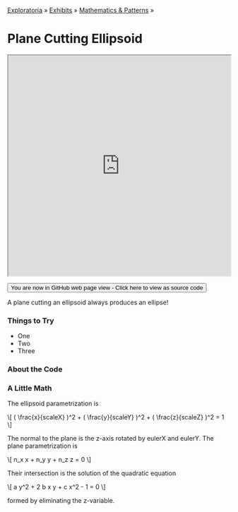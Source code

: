 [Exploratoria]( http://exploratoria.github.io ) &raquo; [Exhibits]( http://exploratoria.github.io/exhibits/ ) &raquo;
[Mathematics & Patterns]( http://exploratoria.github.io/exhibits/mathematics/ ) &raquo;

# Plane Cutting Ellipsoid

<iframe src=http://exploratoria.github.io/lib/code-edit-view/code-edit-view.html#http://exploratoria.github.io/exhibits/mathematics/plane-cutting-ellipsoid/plane-cutting-ellipsoid.html width=100% height=500px></iframe>

<span style="display: none">_View as a web page to see the content of this iframe_</span>

<span style="display: none"> [You are now in GitHub source code view - Click here to view as a web page]( http://exploratoria.github.io/exhibits/mathematics/plane-cutting-ellipsoid/index.html 'View file as a web page' ) </span>
<input type=button value="You are now in GitHub web page view - Click here to view as source code" onclick="window.location.href='https://github.com/exploratoria/exploratoria.github.io/tree/master/exhibits/mathematics/plane-cutting-ellipsoid/'" />

A plane cutting an ellipsoid always produces an ellipse!

### Things to Try

* One
* Two
* Three
 
### About the Code


### A Little Math

The ellipsoid parametrization is
	
\\[ ( \frac{x}{scaleX} )^2 + ( \frac{y}{scaleY} )^2 + ( \frac{z}{scaleZ} )^2 = 1 \\]
		
The normal to the plane is the z-axis rotated by eulerX and eulerY. The plane parametrization is
	   
\\[ n_x x + n_y y + n_z z = 0 \\]
	
Their intersection is the solution of the quadratic equation
	   
\\[ a y^2 + 2 b x y + c x^2 - 1 = 0 \\]
	   
formed by eliminating the z-variable.
